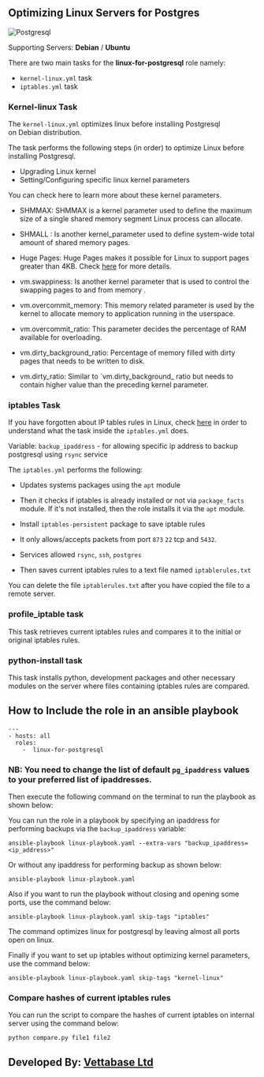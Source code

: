 ## Optimizing Linux Servers for Postgres   

![Postgresql](https://www.bing.com/images/blob?bcid=RKbKXw6n7m8CRA)  

Supporting Servers: **Debian** /  **Ubuntu**

There are two main tasks for the **linux-for-postgresql**
role namely:

- `kernel-linux.yml` task
- `iptables.yml` task

### Kernel-linux Task

The `kernel-linux.yml` optimizes linux before installing Postgresql  
on Debian distribution.

The task performs the following steps (in order) 
to optimize Linux before installing Postgresql.

- Upgrading Linux kernel 
- Setting/Configuring specific linux kernel parameters

You can check here to learn more about these kernel
parameters. 

- SHMMAX: SHMMAX is a kernel parameter 
used to define the maximum size of a single shared
memory segment Linux process can allocate.

- SHMALL : Is another kernel_parameter used to
define system-wide total amount of shared memory
pages.

- Huge Pages: Huge Pages makes it possible for 
Linux to support pages greater than 4KB. Check
[here](https://help.ubuntu.com/community/KVM%20-%20Using%20Hugepages) for more details.

- vm.swappiness: Is another kernel parameter that
is used to control the swapping pages to and from memory 
. 

- vm.overcommit_memory: This memory related parameter is
used by the kernel to allocate memory to application 
running in the userspace.

- vm.overcommit_ratio: This parameter decides the
percentage of RAM available for overloading.

- vm.dirty_background_ratio: Percentage of memory
filled with dirty pages that needs to be written to
disk.  

- vm.dirty_ratio: Similar to `vm.dirty_background_
ratio but needs to contain higher value than the 
preceding kernel parameter.

### iptables Task

If you have forgotten about IP tables rules in Linux,
check [here](https://linux.die.net/man/8/iptables) in order to understand what the task inside the `iptables.yml`  does.  

Variable: `backup_ipaddress` - for allowing specific ip address to backup postgresql using `rsync` service

The `iptables.yml` performs the following:

- Updates systems packages using the `apt` module

-  Then it checks if iptables is already installed 
or not via `package_facts` module. If it's not
installed, then the role installs it via the 
`apt` module. 

- Install `iptables-persistent` package to save iptable rules

- It only allows/accepts packets from port `873` `22` tcp and `5432`. 

- Services allowed `rsync`, `ssh`, `postgres`  

- Then saves current iptables rules to a text file named `iptablerules.txt`  

You can delete the file `iptablerules.txt` after you have copied the file to a remote server.

### profile_iptable task

This task retrieves current iptables rules and compares it to the initial or original iptables rules.  

### python-install task 

This task installs python, development packages and other necessary modules on the server where files containing iptables rules are compared.
 
## How to Include the role in an ansible playbook

```
--- 
- hosts: all 
  roles: 
    -  linux-for-postgresql
```

### NB: You need to change the list of default `pg_ipaddress` values to your preferred list of ipaddresses.

Then execute the following command on the terminal
to run the playbook as shown below:

 You can run the role in a playbook by specifying an ipaddress for performing backups via the `backup_ipaddress` variable:
 
`ansible-playbook linux-playbook.yaml --extra-vars "backup_ipaddress=<ip_address>"`  

 Or without any ipaddress for performing backup as shown below: 
 
`ansible-playbook linux-playbook.yaml`  

Also if you want to run the playbook without closing and opening some ports, use the command below:  

`ansible-playbook linux-playbook.yaml skip-tags "iptables"`

The command optimizes linux for postgresql by leaving almost all ports open on linux.    

Finally if you want to set up iptables without optimizing kernel parameters, use the command below: 

`ansible-playbook linux-playbook.yaml skip-tags "kernel-linux"`  

### Compare hashes of current iptables rules

You can run the script to compare the hashes of current iptables on internal server using the command below: 

`python compare.py file1 file2`

## Developed By: [Vettabase Ltd](vettabase.com)
